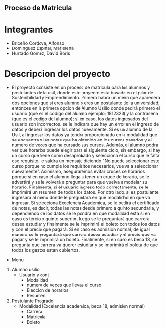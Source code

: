 ## Proceso de Matricula


# Integrantes

* Briceño Cordova, Alfonso
* Dominguez Espinal, Marielena
* Hurtado Gomez, David Boris

# Descripcion del proyecto

* El proyecto consiste en un proceso de matricula para los alumnos y postulantes de la usil, donde este proyecto esta
basado en el pilar de Sostenibilidad y Emprendimiento. Primero habra un menú que aparecera dos opciones que si eres alumno o eres un postulante de la universidad; entonces en la primera opcion de Alumno Usilio donde pedirá primero el usuario (que es el codigo del alumno ejemplo: 1812323) y la contraseña (que es el codigo del alumno); si en caso, los datos ingresados del usuario son incorrectos. se le indicara que hay un error en el ingreso de datos y deberá ingresar los datos nuevamente. Si es un alumno de la Usil, al ingresar los datos ya tendra proporcionado en la modalidad que se encuentra y las notas que ha obtenido en los cursos pasados y el numero de veces que ha cursado sus cursos. Además, el alumno podra ver que horarios puede elegir para el siguiente ciclo, sin embargo, si hay un curso que tiene como desaprobado y selecciona el curso que le falta ese requisito, le saldra un mensaje diciendo "No puede seleccionar este curso porque no cumple los requisitos necesarios, vuelva a seleccionar nuevamente". Asimismo, aseguraremos evitar cruces de horarios porque si en caso el alumno llega a tener un cruce de horario, se le advertirá y se le volverá a preguntar para que vuelva a modelar su horario. Finalmente, si el usuario ingreso todo correctamente, se le imprimirá un resumen de todos los datos. Por otro lado, si es postulante ingresará al menu donde le preguntará en que modalidad en que va ingresar. Si selecciona Excelencia Academica, se le pedirá el certificado de notas, es decir, todas las notas desde primero a quinto secundaria, y dependiendo de los datos se le pondra en que modalidad esta si en caso es tercio o quinto superior, luego se le preguntará que carrera desea estudiar y finalmente se le imprimirá el boleto con todos los datos y con el precio que pagará. Si en caso es admision normal, de igual manera se le preguntará que carrera desea estudiar y el precio que va pagar y se le imprimirá un boleto. Finalmente, si en caso es beca 18, se pregunta que carrera va querer estudiar y se imprimirá el boleta de que todos los gastos estan cubiertos.

* Menu 
1. Alumno usilio
	- Usuario y cont
		- Modalidad
		- numero de veces que llevas el curso
		- Eleccion de horarios
        - Resumen
2. Postulante Pregrado
	- Modalidad (Excelencia academica, beca 18, admision normal)
		- Carrera
		- Matricula
		- Boleto